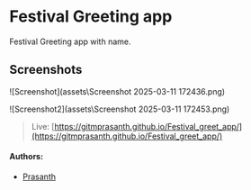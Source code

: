 # Festival Greeting app

Festival Greeting app with name.

## Screenshots

![Screenshot](assets\Screenshot 2025-03-11 172436.png)


![Screenshot2](assets\Screenshot 2025-03-11 172453.png)


> Live: [https://gitmprasanth.github.io/Festival_greet_app/](https://gitmprasanth.github.io/Festival_greet_app/)


#### Authors:

- [Prasanth]()